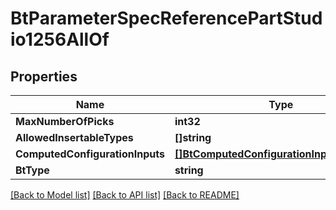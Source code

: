 # BtParameterSpecReferencePartStudio1256AllOf

## Properties

Name | Type | Description | Notes
------------ | ------------- | ------------- | -------------
**MaxNumberOfPicks** | **int32** |  | [optional] 
**AllowedInsertableTypes** | **[]string** |  | [optional] 
**ComputedConfigurationInputs** | [**[]BtComputedConfigurationInputSpec2525**](BTComputedConfigurationInputSpec-2525.md) |  | [optional] 
**BtType** | **string** |  | [optional] 

[[Back to Model list]](../README.md#documentation-for-models) [[Back to API list]](../README.md#documentation-for-api-endpoints) [[Back to README]](../README.md)


